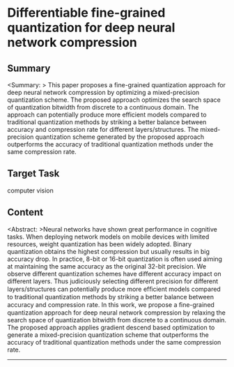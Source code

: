 # Differentiable fine-grained quantization for deep neural network compression

## Summary

<Summary: > This paper proposes a fine-grained quantization approach for deep neural network compression by optimizing a mixed-precision quantization scheme. The proposed approach optimizes the search space of quantization bitwidth from discrete to a continuous domain. The approach can potentially produce more efficient models compared to traditional quantization methods by striking a better balance between accuracy and compression rate for different layers/structures. The mixed-precision quantization scheme generated by the proposed approach outperforms the accuracy of traditional quantization methods under the same compression rate.


## Target Task

computer vision

## Content

<Abstract: >Neural networks have shown great performance in cognitive tasks. When deploying
network models on mobile devices with limited resources, weight quantization
has been widely adopted. Binary quantization obtains the highest compression but
usually results in big accuracy drop. In practice, 8-bit or 16-bit quantization is often
used aiming at maintaining the same accuracy as the original 32-bit precision. We
observe different quantization schemes have different accuracy impact on different
layers. Thus judiciously selecting different precision for different layers/structures
can potentially produce more efﬁcient models compared to traditional quantization
methods by striking a better balance between accuracy and compression rate. In
this work, we propose a ﬁne-grained quantization approach for deep neural network
compression by relaxing the search space of quantization bitwidth from discrete
to a continuous domain. The proposed approach applies gradient descend based
optimization to generate a mixed-precision quantization scheme that outperforms
the accuracy of traditional quantization methods under the same compression rate.



---

